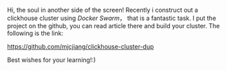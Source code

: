 Hi, the soul in another side of the screen! Recently i construct out a clickhouse cluster using
*Docker Swarm*， that is a fantastic task. I put the project on the github, you can read article
there and build your cluster. The following is the link:

https://github.com/mjcjiang/clickhouse-cluster-dup

Best wishes for your learning!:)
